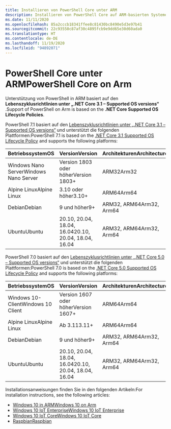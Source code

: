 ```yaml
---
title: Installieren von PowerShell Core unter ARM
description: Installieren von PowerShell Core auf ARM-basierten Systemen
ms.date: 11/11/2020
ms.openlocfilehash: 85a2cccb18341ffee8c81430bc8490e5d3e97b41
ms.sourcegitcommit: 22c93550c87af30c4895fcb9e9dd65e30d60ada0
ms.translationtype: HT
ms.contentlocale: de-DE
ms.lasthandoff: 11/19/2020
ms.locfileid: "94892071"
---
```

# <a name="powershell-core-on-arm"></a><span data-ttu-id="9a398-103">PowerShell Core unter ARM</span><span class="sxs-lookup"><span data-stu-id="9a398-103">PowerShell Core on Arm</span></span>

<span data-ttu-id="9a398-104">Unterstützung von PowerShell in ARM basiert auf den **Lebenszyklusrichtlinien unter „.NET Core 3.1 – Supported OS versions“** .</span><span class="sxs-lookup"><span data-stu-id="9a398-104">Support of PowerShell on Arm is based on the **.NET Core Supported OS Lifecycle Policies**.</span></span>

<span data-ttu-id="9a398-105">PowerShell 7.1 basiert auf den [Lebenszyklusrichtlinien unter „.NET Core 3.1 – Supported OS versions“](https://github.com/dotnet/core/blob/master/release-notes/3.1/3.1-supported-os.md) und unterstützt die folgenden Plattformen:</span><span class="sxs-lookup"><span data-stu-id="9a398-105">PowerShell 7.1 is based on the [.NET Core 3.1 Supported OS Lifecycle Policy](https://github.com/dotnet/core/blob/master/release-notes/3.1/3.1-supported-os.md) and supports the following platforms:</span></span>

|         <span data-ttu-id="9a398-106">Betriebssystem</span><span class="sxs-lookup"><span data-stu-id="9a398-106">OS</span></span>          |          <span data-ttu-id="9a398-107">Version</span><span class="sxs-lookup"><span data-stu-id="9a398-107">Version</span></span>           | <span data-ttu-id="9a398-108">Architekturen</span><span class="sxs-lookup"><span data-stu-id="9a398-108">Architectures</span></span> |          <span data-ttu-id="9a398-109">Lebenszyklus</span><span class="sxs-lookup"><span data-stu-id="9a398-109">Lifecycle</span></span>           |
| ------------------- | -------------------------- | ------------- | ---------------------------- |
| <span data-ttu-id="9a398-110">Windows Nano Server</span><span class="sxs-lookup"><span data-stu-id="9a398-110">Windows Nano Server</span></span> | <span data-ttu-id="9a398-111">Version 1803 oder höher</span><span class="sxs-lookup"><span data-stu-id="9a398-111">Version 1803+</span></span>              | <span data-ttu-id="9a398-112">ARM32</span><span class="sxs-lookup"><span data-stu-id="9a398-112">Arm32</span></span>         | <span data-ttu-id="9a398-113">[Windows][Windows-lifecycle]</span><span class="sxs-lookup"><span data-stu-id="9a398-113">[Windows][Windows-lifecycle]</span></span> |
| <span data-ttu-id="9a398-114">Alpine Linux</span><span class="sxs-lookup"><span data-stu-id="9a398-114">Alpine Linux</span></span>        | <span data-ttu-id="9a398-115">3.10 oder höher</span><span class="sxs-lookup"><span data-stu-id="9a398-115">3.10+</span></span>                      | <span data-ttu-id="9a398-116">ARM64</span><span class="sxs-lookup"><span data-stu-id="9a398-116">Arm64</span></span>         | <span data-ttu-id="9a398-117">[Alpine][Alpine-lifecycle]</span><span class="sxs-lookup"><span data-stu-id="9a398-117">[Alpine][Alpine-lifecycle]</span></span>   |
| <span data-ttu-id="9a398-118">Debian</span><span class="sxs-lookup"><span data-stu-id="9a398-118">Debian</span></span>              | <span data-ttu-id="9a398-119">9 und höher</span><span class="sxs-lookup"><span data-stu-id="9a398-119">9+</span></span>                         | <span data-ttu-id="9a398-120">ARM32, ARM64</span><span class="sxs-lookup"><span data-stu-id="9a398-120">Arm32, Arm64</span></span>  | <span data-ttu-id="9a398-121">[Debian][Debian-lifecycle]</span><span class="sxs-lookup"><span data-stu-id="9a398-121">[Debian][Debian-lifecycle]</span></span>   |
| <span data-ttu-id="9a398-122">Ubuntu</span><span class="sxs-lookup"><span data-stu-id="9a398-122">Ubuntu</span></span>              | <span data-ttu-id="9a398-123">20.10, 20.04, 18.04, 16.04</span><span class="sxs-lookup"><span data-stu-id="9a398-123">20.10, 20.04, 18.04, 16.04</span></span> | <span data-ttu-id="9a398-124">ARM32, ARM64</span><span class="sxs-lookup"><span data-stu-id="9a398-124">Arm32, Arm64</span></span>  | <span data-ttu-id="9a398-125">[Ubuntu][Ubuntu-lifecycle]</span><span class="sxs-lookup"><span data-stu-id="9a398-125">[Ubuntu][Ubuntu-lifecycle]</span></span>   |

<span data-ttu-id="9a398-126">PowerShell 7.0 basiert auf den [Lebenszyklusrichtlinien unter „.NET Core 5.0 – Supported OS versions“](https://github.com/dotnet/core/blob/master/release-notes/5.0/5.0-supported-os.md) und unterstützt die folgenden Plattformen:</span><span class="sxs-lookup"><span data-stu-id="9a398-126">PowerShell 7.0 is based on the [.NET Core 5.0 Supported OS Lifecycle Policy](https://github.com/dotnet/core/blob/master/release-notes/5.0/5.0-supported-os.md) and supports the following platforms:</span></span>

|        <span data-ttu-id="9a398-127">Betriebssystem</span><span class="sxs-lookup"><span data-stu-id="9a398-127">OS</span></span>         |          <span data-ttu-id="9a398-128">Version</span><span class="sxs-lookup"><span data-stu-id="9a398-128">Version</span></span>           | <span data-ttu-id="9a398-129">Architekturen</span><span class="sxs-lookup"><span data-stu-id="9a398-129">Architectures</span></span> |          <span data-ttu-id="9a398-130">Lebenszyklus</span><span class="sxs-lookup"><span data-stu-id="9a398-130">Lifecycle</span></span>           |
| ----------------- | -------------------------- | ------------- | ---------------------------- |
| <span data-ttu-id="9a398-131">Windows 10-Client</span><span class="sxs-lookup"><span data-stu-id="9a398-131">Windows 10 Client</span></span> | <span data-ttu-id="9a398-132">Version 1607 oder höher</span><span class="sxs-lookup"><span data-stu-id="9a398-132">Version 1607+</span></span>              | <span data-ttu-id="9a398-133">ARM64</span><span class="sxs-lookup"><span data-stu-id="9a398-133">Arm64</span></span>         | <span data-ttu-id="9a398-134">[Windows][Windows-lifecycle]</span><span class="sxs-lookup"><span data-stu-id="9a398-134">[Windows][Windows-lifecycle]</span></span> |
| <span data-ttu-id="9a398-135">Alpine Linux</span><span class="sxs-lookup"><span data-stu-id="9a398-135">Alpine Linux</span></span>      | <span data-ttu-id="9a398-136">Ab 3.11</span><span class="sxs-lookup"><span data-stu-id="9a398-136">3.11+</span></span>                      | <span data-ttu-id="9a398-137">ARM64</span><span class="sxs-lookup"><span data-stu-id="9a398-137">Arm64</span></span>         | <span data-ttu-id="9a398-138">[Alpine][Alpine-lifecycle]</span><span class="sxs-lookup"><span data-stu-id="9a398-138">[Alpine][Alpine-lifecycle]</span></span>   |
| <span data-ttu-id="9a398-139">Debian</span><span class="sxs-lookup"><span data-stu-id="9a398-139">Debian</span></span>            | <span data-ttu-id="9a398-140">9 und höher</span><span class="sxs-lookup"><span data-stu-id="9a398-140">9+</span></span>                         | <span data-ttu-id="9a398-141">ARM32, ARM64</span><span class="sxs-lookup"><span data-stu-id="9a398-141">Arm32, Arm64</span></span>  | <span data-ttu-id="9a398-142">[Debian][Debian-lifecycle]</span><span class="sxs-lookup"><span data-stu-id="9a398-142">[Debian][Debian-lifecycle]</span></span>   |
| <span data-ttu-id="9a398-143">Ubuntu</span><span class="sxs-lookup"><span data-stu-id="9a398-143">Ubuntu</span></span>            | <span data-ttu-id="9a398-144">20.10, 20.04, 18.04, 16.04</span><span class="sxs-lookup"><span data-stu-id="9a398-144">20.10, 20.04, 18.04, 16.04</span></span> | <span data-ttu-id="9a398-145">ARM32, ARM64</span><span class="sxs-lookup"><span data-stu-id="9a398-145">Arm32, Arm64</span></span>  | <span data-ttu-id="9a398-146">[Ubuntu][Ubuntu-lifecycle]</span><span class="sxs-lookup"><span data-stu-id="9a398-146">[Ubuntu][Ubuntu-lifecycle]</span></span>   |

[Windows-lifecycle]: https://support.microsoft.com/help/13853/windows-lifecycle-fact-sheet
[Alpine-lifecycle]: https://wiki.alpinelinux.org/wiki/Alpine_Linux:Releases
[Debian-lifecycle]: https://wiki.debian.org/DebianReleases
[Ubuntu-lifecycle]: https://wiki.ubuntu.com/Releases

<span data-ttu-id="9a398-147">Installationsanweisungen finden Sie in den folgenden Artikeln:</span><span class="sxs-lookup"><span data-stu-id="9a398-147">For installation instructions, see the following articles:</span></span>

- [<span data-ttu-id="9a398-148">Windows 10 in ARM</span><span class="sxs-lookup"><span data-stu-id="9a398-148">Windows 10 on Arm</span></span>](installing-powershell-core-on-windows.md#installing-the-zip-package)
- [<span data-ttu-id="9a398-149">Windows 10 IoT Enterprise</span><span class="sxs-lookup"><span data-stu-id="9a398-149">Windows 10 IoT Enterprise</span></span>](installing-powershell-core-on-windows.md#deploying-on-windows-10-iot-enterprise)
- [<span data-ttu-id="9a398-150">Windows 10 IoT Core</span><span class="sxs-lookup"><span data-stu-id="9a398-150">Windows 10 IoT Core</span></span>](installing-powershell-core-on-windows.md#deploying-on-windows-10-iot-core)
- [<span data-ttu-id="9a398-151">Raspbian</span><span class="sxs-lookup"><span data-stu-id="9a398-151">Raspbian</span></span>](installing-powershell-core-on-linux.md#raspbian)

